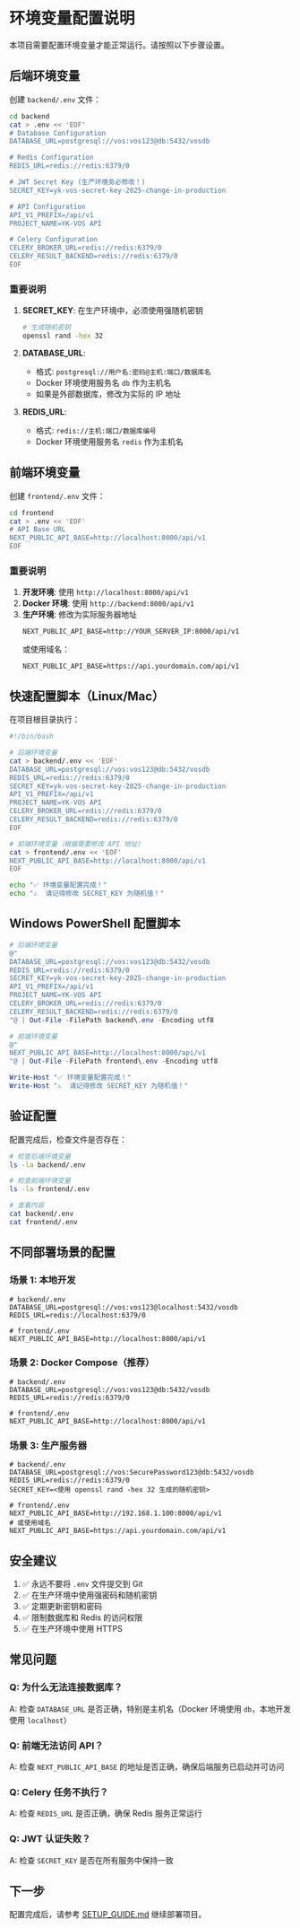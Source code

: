 # 环境变量配置说明

本项目需要配置环境变量才能正常运行。请按照以下步骤设置。

## 后端环境变量

创建 `backend/.env` 文件：

```bash
cd backend
cat > .env << 'EOF'
# Database Configuration
DATABASE_URL=postgresql://vos:vos123@db:5432/vosdb

# Redis Configuration
REDIS_URL=redis://redis:6379/0

# JWT Secret Key (生产环境务必修改！)
SECRET_KEY=yk-vos-secret-key-2025-change-in-production

# API Configuration
API_V1_PREFIX=/api/v1
PROJECT_NAME=YK-VOS API

# Celery Configuration
CELERY_BROKER_URL=redis://redis:6379/0
CELERY_RESULT_BACKEND=redis://redis:6379/0
EOF
```

### 重要说明

1. **SECRET_KEY**: 在生产环境中，必须使用强随机密钥
   ```bash
   # 生成随机密钥
   openssl rand -hex 32
   ```

2. **DATABASE_URL**: 
   - 格式: `postgresql://用户名:密码@主机:端口/数据库名`
   - Docker 环境使用服务名 `db` 作为主机名
   - 如果是外部数据库，修改为实际的 IP 地址

3. **REDIS_URL**: 
   - 格式: `redis://主机:端口/数据库编号`
   - Docker 环境使用服务名 `redis` 作为主机名

## 前端环境变量

创建 `frontend/.env` 文件：

```bash
cd frontend
cat > .env << 'EOF'
# API Base URL
NEXT_PUBLIC_API_BASE=http://localhost:8000/api/v1
EOF
```

### 重要说明

1. **开发环境**: 使用 `http://localhost:8000/api/v1`
2. **Docker 环境**: 使用 `http://backend:8000/api/v1`
3. **生产环境**: 修改为实际服务器地址
   ```env
   NEXT_PUBLIC_API_BASE=http://YOUR_SERVER_IP:8000/api/v1
   ```
   或使用域名：
   ```env
   NEXT_PUBLIC_API_BASE=https://api.yourdomain.com/api/v1
   ```

## 快速配置脚本（Linux/Mac）

在项目根目录执行：

```bash
#!/bin/bash

# 后端环境变量
cat > backend/.env << 'EOF'
DATABASE_URL=postgresql://vos:vos123@db:5432/vosdb
REDIS_URL=redis://redis:6379/0
SECRET_KEY=yk-vos-secret-key-2025-change-in-production
API_V1_PREFIX=/api/v1
PROJECT_NAME=YK-VOS API
CELERY_BROKER_URL=redis://redis:6379/0
CELERY_RESULT_BACKEND=redis://redis:6379/0
EOF

# 前端环境变量（根据需要修改 API 地址）
cat > frontend/.env << 'EOF'
NEXT_PUBLIC_API_BASE=http://localhost:8000/api/v1
EOF

echo "✅ 环境变量配置完成！"
echo "⚠️  请记得修改 SECRET_KEY 为随机值！"
```

## Windows PowerShell 配置脚本

```powershell
# 后端环境变量
@"
DATABASE_URL=postgresql://vos:vos123@db:5432/vosdb
REDIS_URL=redis://redis:6379/0
SECRET_KEY=yk-vos-secret-key-2025-change-in-production
API_V1_PREFIX=/api/v1
PROJECT_NAME=YK-VOS API
CELERY_BROKER_URL=redis://redis:6379/0
CELERY_RESULT_BACKEND=redis://redis:6379/0
"@ | Out-File -FilePath backend\.env -Encoding utf8

# 前端环境变量
@"
NEXT_PUBLIC_API_BASE=http://localhost:8000/api/v1
"@ | Out-File -FilePath frontend\.env -Encoding utf8

Write-Host "✅ 环境变量配置完成！"
Write-Host "⚠️  请记得修改 SECRET_KEY 为随机值！"
```

## 验证配置

配置完成后，检查文件是否存在：

```bash
# 检查后端环境变量
ls -la backend/.env

# 检查前端环境变量
ls -la frontend/.env

# 查看内容
cat backend/.env
cat frontend/.env
```

## 不同部署场景的配置

### 场景 1: 本地开发

```env
# backend/.env
DATABASE_URL=postgresql://vos:vos123@localhost:5432/vosdb
REDIS_URL=redis://localhost:6379/0

# frontend/.env
NEXT_PUBLIC_API_BASE=http://localhost:8000/api/v1
```

### 场景 2: Docker Compose（推荐）

```env
# backend/.env
DATABASE_URL=postgresql://vos:vos123@db:5432/vosdb
REDIS_URL=redis://redis:6379/0

# frontend/.env
NEXT_PUBLIC_API_BASE=http://localhost:8000/api/v1
```

### 场景 3: 生产服务器

```env
# backend/.env
DATABASE_URL=postgresql://vos:SecurePassword123@db:5432/vosdb
REDIS_URL=redis://redis:6379/0
SECRET_KEY=<使用 openssl rand -hex 32 生成的随机密钥>

# frontend/.env
NEXT_PUBLIC_API_BASE=http://192.168.1.100:8000/api/v1
# 或使用域名
NEXT_PUBLIC_API_BASE=https://api.yourdomain.com/api/v1
```

## 安全建议

1. ✅ 永远不要将 `.env` 文件提交到 Git
2. ✅ 在生产环境中使用强密码和随机密钥
3. ✅ 定期更新密钥和密码
4. ✅ 限制数据库和 Redis 的访问权限
5. ✅ 在生产环境中使用 HTTPS

## 常见问题

### Q: 为什么无法连接数据库？
A: 检查 `DATABASE_URL` 是否正确，特别是主机名（Docker 环境使用 `db`，本地开发使用 `localhost`）

### Q: 前端无法访问 API？
A: 检查 `NEXT_PUBLIC_API_BASE` 的地址是否正确，确保后端服务已启动并可访问

### Q: Celery 任务不执行？
A: 检查 `REDIS_URL` 是否正确，确保 Redis 服务正常运行

### Q: JWT 认证失败？
A: 检查 `SECRET_KEY` 是否在所有服务中保持一致

## 下一步

配置完成后，请参考 [SETUP_GUIDE.md](./SETUP_GUIDE.md) 继续部署项目。


